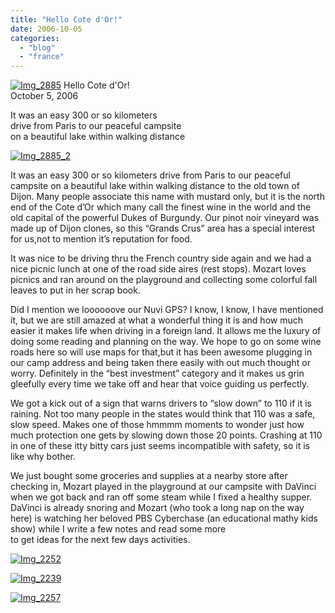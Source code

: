```yaml
---
title: "Hello Cote d'Or!"
date: 2006-10-05
categories: 
  - "blog"
  - "france"
---
```


 [![Img_2885](http://soultravelers3new.local/images/2008/04/27/img_2885.png "Img_2885")](https://pub-ac94b3f306b24c0dba4238943c97f2e1.r2.dev/photos/uncategorized/2008/04/27/img_2885.png) Hello Cote d'Or!  
October 5, 2006

It was an easy 300 or so kilometers  
drive from Paris to our peaceful campsite  
on a beautiful lake within walking distance

<!--more-->

[![Img_2885_2](http://soultravelers3new.local/images/2008/04/27/img_2885_2.png "Img_2885_2")](https://pub-ac94b3f306b24c0dba4238943c97f2e1.r2.dev/photos/uncategorized/2008/04/27/img_2885_2.png)

It was an easy 300 or so kilometers drive from Paris to our peaceful campsite on a beautiful lake within walking distance to the old town of Dijon. Many people associate this name with mustard only, but it is the north end of the Cote d’Or which many call the finest wine in the world and the old capital of the powerful Dukes of Burgundy. Our pinot noir vineyard was made up of Dijon clones, so this “Grands Crus” area has a special interest for us,not to mention it’s reputation for food.

It was nice to be driving thru the French country side again and we had a nice picnic lunch at one of the road side aires (rest stops). Mozart loves picnics and ran around on the playground and collecting some colorful fall leaves to put in her scrap book.

Did I mention we loooooove our Nuvi GPS? I know, I know, I have mentioned it, but we are still amazed at what a wonderful thing it is and how much easier it makes life when driving in a foreign land. It allows me the luxury of doing some reading and planning on the way. We hope to go on some wine roads here so will use maps for that,but it has been awesome plugging in our camp address and being taken there easily with out much thought or worry. Definitely in the “best investment” category and it makes us grin gleefully every time we take off and hear that voice guiding us perfectly.

We got a kick out of a sign that warns drivers to “slow down” to 110 if it is raining. Not too many people in the states would think that 110 was a safe, slow speed. Makes one of those hmmmm moments to wonder just how much protection one gets by slowing down those 20 points. Crashing at 110 in one of these itty bitty cars just seems incompatible with safety, so it is like why bother.

We just bought some groceries and supplies at a nearby store after checking in, Mozart played in the playground at our campsite with DaVinci when we got back and ran off some steam while I fixed a healthy supper. DaVinci is already snoring and Mozart (who took a long nap on the way here) is watching her beloved PBS Cyberchase (an educational mathy kids show) while I write a few notes and read some more   
to get ideas for the next few days activities.

[![Img_2252](http://soultravelers3new.local/images/2008/04/27/img_2252.png "Img_2252")](https://pub-ac94b3f306b24c0dba4238943c97f2e1.r2.dev/photos/uncategorized/2008/04/27/img_2252.png)

[![Img_2239](http://soultravelers3new.local/images/2008/04/27/img_2239.png "Img_2239")](https://pub-ac94b3f306b24c0dba4238943c97f2e1.r2.dev/photos/uncategorized/2008/04/27/img_2239.png)

[![Img_2257](http://soultravelers3new.local/images/2008/04/27/img_2257.png "Img_2257")](https://pub-ac94b3f306b24c0dba4238943c97f2e1.r2.dev/photos/uncategorized/2008/04/27/img_2257.png)
